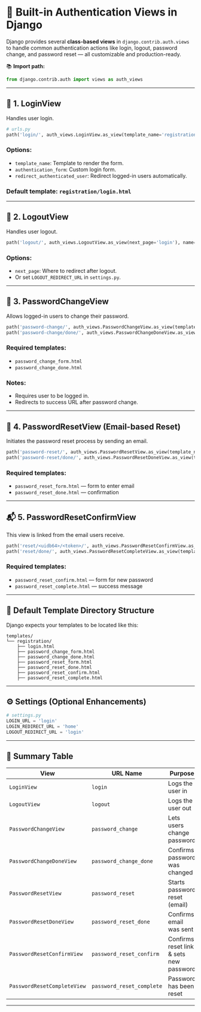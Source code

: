 # 🔐 Built-in Authentication Views in Django

Django provides several **class-based views** in `django.contrib.auth.views` to handle common authentication actions like login, logout, password change, and password reset — all customizable and production-ready.

📚 **Import path:**

```python
from django.contrib.auth import views as auth_views
```

---

## 🧾 1. LoginView

Handles user login.

```python
# urls.py
path('login/', auth_views.LoginView.as_view(template_name='registration/login.html'), name='login'),
```

### Options:

* `template_name`: Template to render the form.
* `authentication_form`: Custom login form.
* `redirect_authenticated_user`: Redirect logged-in users automatically.

### Default template: `registration/login.html`

---

## 🚪 2. LogoutView

Handles user logout.

```python
path('logout/', auth_views.LogoutView.as_view(next_page='login'), name='logout'),
```

### Options:

* `next_page`: Where to redirect after logout.
* Or set `LOGOUT_REDIRECT_URL` in `settings.py`.

---

## 🔑 3. PasswordChangeView

Allows logged-in users to change their password.

```python
path('password-change/', auth_views.PasswordChangeView.as_view(template_name='registration/password_change_form.html'), name='password_change'),
path('password-change/done/', auth_views.PasswordChangeDoneView.as_view(template_name='registration/password_change_done.html'), name='password_change_done'),
```

### Required templates:

* `password_change_form.html`
* `password_change_done.html`

### Notes:

* Requires user to be logged in.
* Redirects to success URL after password change.

---

## 🔐 4. PasswordResetView (Email-based Reset)

Initiates the password reset process by sending an email.

```python
path('password-reset/', auth_views.PasswordResetView.as_view(template_name='registration/password_reset_form.html'), name='password_reset'),
path('password-reset/done/', auth_views.PasswordResetDoneView.as_view(template_name='registration/password_reset_done.html'), name='password_reset_done'),
```

### Required templates:

* `password_reset_form.html` — form to enter email
* `password_reset_done.html` — confirmation

---

## 📬 5. PasswordResetConfirmView

This view is linked from the email users receive.

```python
path('reset/<uidb64>/<token>/', auth_views.PasswordResetConfirmView.as_view(template_name='registration/password_reset_confirm.html'), name='password_reset_confirm'),
path('reset/done/', auth_views.PasswordResetCompleteView.as_view(template_name='registration/password_reset_complete.html'), name='password_reset_complete'),
```

### Required templates:

* `password_reset_confirm.html` — form for new password
* `password_reset_complete.html` — success message

---

## 🧩 Default Template Directory Structure

Django expects your templates to be located like this:

```
templates/
└── registration/
    ├── login.html
    ├── password_change_form.html
    ├── password_change_done.html
    ├── password_reset_form.html
    ├── password_reset_done.html
    ├── password_reset_confirm.html
    ├── password_reset_complete.html
```

---

## ⚙️ Settings (Optional Enhancements)

```python
# settings.py
LOGIN_URL = 'login'
LOGIN_REDIRECT_URL = 'home'
LOGOUT_REDIRECT_URL = 'login'
```

---

## 🧠 Summary Table

| View                        | URL Name                  | Purpose                                 |
| --------------------------- | ------------------------- | --------------------------------------- |
| `LoginView`                 | `login`                   | Logs the user in                        |
| `LogoutView`                | `logout`                  | Logs the user out                       |
| `PasswordChangeView`        | `password_change`         | Lets users change password              |
| `PasswordChangeDoneView`    | `password_change_done`    | Confirms password was changed           |
| `PasswordResetView`         | `password_reset`          | Starts password reset (email)           |
| `PasswordResetDoneView`     | `password_reset_done`     | Confirms email was sent                 |
| `PasswordResetConfirmView`  | `password_reset_confirm`  | Confirms reset link & sets new password |
| `PasswordResetCompleteView` | `password_reset_complete` | Password has been reset                 |

---
